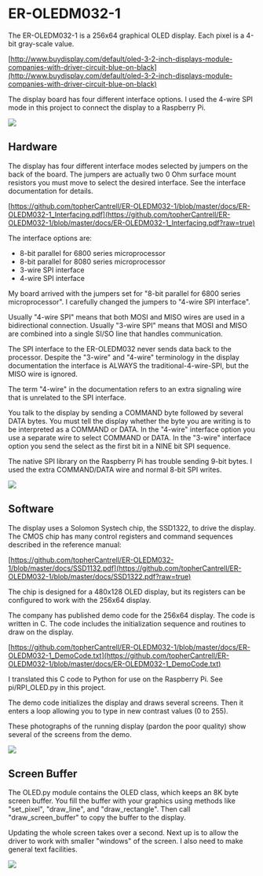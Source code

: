 ER-OLEDM032-1
=============

The ER-OLEDM032-1 is a 256x64 graphical OLED display. Each pixel is a 4-bit gray-scale value.

[http://www.buydisplay.com/default/oled-3-2-inch-displays-module-companies-with-driver-circuit-blue-on-black](http://www.buydisplay.com/default/oled-3-2-inch-displays-module-companies-with-driver-circuit-blue-on-black)

The display board has four different interface options. I used the 4-wire SPI mode in this project to connect
the display to a Raspberry Pi.

![](https://github.com/topherCantrell/ER-OLEDM032-1/blob/master/oled-pi.jpg)

## Hardware 

The display has four different interface modes selected by jumpers on the back of the board. The jumpers are actually
two 0 Ohm surface mount resistors you must move to select the desired interface. See the interface documentation for
details.

[https://github.com/topherCantrell/ER-OLEDM032-1/blob/master/docs/ER-OLEDM032-1_Interfacing.pdf](https://github.com/topherCantrell/ER-OLEDM032-1/blob/master/docs/ER-OLEDM032-1_Interfacing.pdf?raw=true)

The interface options are:
- 8-bit parallel for 6800 series microprocessor
- 8-bit parallel for 8080 series microprocessor
- 3-wire SPI interface
- 4-wire SPI interface

My board arrived with the jumpers set for "8-bit parallel for 6800 series microprocessor". I carefully changed the
jumpers to "4-wire SPI interface".

Usually "4-wire SPI" means that both MOSI and MISO wires are used in a bidirectional connection. Usually "3-wire SPI" means that
MOSI and MISO are combined into a single SI/SO line that handles communication.

The SPI interface to the ER-OLEDM032 never sends data back to the processor. Despite the "3-wire" and "4-wire" terminology in the
display documentation the interface is ALWAYS the traditional-4-wire-SPI, but the MISO wire is ignored.

The term "4-wire" in the documentation refers to an extra signaling wire that is unrelated to the SPI interface.

You talk to the display by sending a COMMAND byte followed by several DATA bytes. You must tell the display whether the byte
you are writing is to be interpreted as a COMMAND or DATA. In the "4-wire" interface option you use a separate wire to
select COMMAND or DATA. In the "3-wire" interface option you send the select as the first bit in a NINE bit SPI sequence.

The native SPI library on the Raspberry Pi has trouble sending 9-bit bytes. I used the extra COMMAND/DATA wire and normal
8-bit SPI writes.

![](https://github.com/topherCantrell/ER-OLEDM032-1/blob/master/connect.jpg)

## Software 

The display uses a Solomon Systech chip, the SSD1322, to drive the display. The CMOS chip has many control registers and
command sequences described in the reference manual:

[https://github.com/topherCantrell/ER-OLEDM032-1/blob/master/docs/SSD1132.pdf](https://github.com/topherCantrell/ER-OLEDM032-1/blob/master/docs/SSD1322.pdf?raw=true)

The chip is designed for a 480x128 OLED display, but its registers can be configured to work with
the 256x64 display.

The company has published demo code for the 256x64 display. The code is written in C. The code includes the initialization
sequence and routines to draw on the display.

[https://github.com/topherCantrell/ER-OLEDM032-1/blob/master/docs/ER-OLEDM032-1_DemoCode.txt](https://github.com/topherCantrell/ER-OLEDM032-1/blob/master/docs/ER-OLEDM032-1_DemoCode.txt)

I translated this C code to Python for use on the Raspberry Pi. See pi/RPI_OLED.py in this project.

The demo code initializes the display and draws several screens. Then it enters a loop allowing you to type in
new contrast values (0 to 255).

These photographs of the running display (pardon the poor quality) show several of the screens from the demo.

![](https://github.com/topherCantrell/ER-OLEDM032-1/blob/master/DemoRun.jpg)

## Screen Buffer

The OLED.py module contains the OLED class, which keeps an 8K byte screen buffer. You fill the buffer with your
graphics using methods like "set_pixel", "draw_line", and "draw_rectangle". Then call "draw_screen_buffer" to
copy the buffer to the display.

Updating the whole screen takes over a second. Next up is to allow the driver to work with smaller "windows"
of the screen. I also need to make general text facilities.

![](https://github.com/topherCantrell/ER-OLEDM032-1/blob/master/raster.png)
